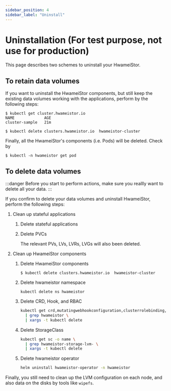 ```yaml
---
sidebar_position: 4
sidebar_label: "Uninstall"
---
```


# Uninstallation (For test purpose, not use for production)

This page describes two schemes to uninstall your HwameiStor.

## To retain data volumes

If you want to uninstall the HwameiStor components, but still keep the existing data volumes working with the applications, perform by the following steps:

```console
$ kubectl get cluster.hwameistor.io
NAME             AGE
cluster-sample   21m

$ kubectl delete clusters.hwameistor.io  hwameistor-cluster
```

Finally, all the HwameiStor's components (i.e. Pods) will be deleted. Check by

```console
$ kubectl -n hwameistor get pod
```

## To delete data volumes

:::danger
Before you start to perform actions, make sure you reallly want to delete all your data.
:::

If you confirm to delete your data volumes and uninstall HwameiStor, perform the following steps:

1. Clean up stateful applications

   1. Delete stateful applications

   1. Delete PVCs

      The relevant PVs, LVs, LVRs, LVGs will also been deleted.

1. Clean up HwameiStor components

   1. Delete HwameiStor components

      ```console
      $ kubectl delete clusters.hwameistor.io  hwameistor-cluster
      ```
      
   2. Delete hwameistor namespace

      ```console
      kubectl delete ns hwameistor
      ```

   3. Delete CRD, Hook, and RBAC

      ```bash
      kubectl get crd,mutatingwebhookconfiguration,clusterrolebinding,clusterrole -o name \
        | grep hwameistor \
        | xargs -t kubectl delete
      ```

   4. Delete StorageClass

      ```bash
      kubectl get sc -o name \
        | grep hwameistor-storage-lvm- \
        | xargs -t kubectl delete
      ```
      
   5. Delete hwameistor operator

      ```bash
      helm uninstall hwameistor-operator -n hwameistor
      ```
      
Finally, you still need to clean up the LVM configuration on each node, and also data on the disks by tools like `wipefs`.